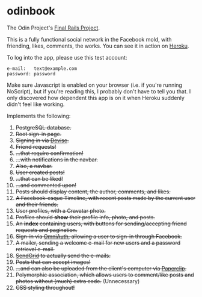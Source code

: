# odinbook

The Odin Project's [Final Rails Project](http://www.theodinproject.com/ruby-on-rails/final-project).

This is a fully functional social network in the Facebook mold, with friending, likes, comments, the works. You can see it in action on [Heroku](https://velez-odinbook.herokuapp.com/).

To log into the app, please use this test account:

```
e-mail:   text@example.com
password: password
```

Make sure Javascript is enabled on your browser (i.e. if you're running NoScript), but if you're reading this, I probably don't have to tell you that.
I only discovered how dependent this app is on it when Heroku suddenly didn't feel like working.

Implements the following:

1. ~~PostgreSQL database.~~
2. ~~Root sign-in page.~~
3. ~~Signing in via [Devise](https://github.com/plataformatec/devise).~~
4. ~~Friend requests!~~
5. ~~...that require confirmation!~~
6. ~~...with notifications in the navbar.~~
7. ~~Also, a navbar.~~
8. ~~User created posts!~~
9. ~~...that can be liked!~~
10. ~~...and commented upon!~~
11. ~~Posts should display content, the author, comments, and likes.~~
12. ~~A Facebook-esque Timeline, with recent posts made by the current user and their friends.~~
13. ~~User profiles, with a Gravatar photo.~~
14. ~~Profiles should **show** their profile info, photo, and posts.~~
15. ~~An **index** containing users, with buttons for sending/accepting friend requests and pagination.~~
16. ~~Sign-in via [OmniAuth](https://github.com/plataformatec/devise/wiki/OmniAuth:-Overview), allowing a user to sign-in through Facebook.~~
17. ~~A mailer, sending a welcome e-mail for new users and a password retrieval e-mail.~~
18. ~~[SendGrid](https://devcenter.heroku.com/articles/sendgrid) to actually send the e-mails.~~
19. ~~Posts that can accept images!~~
20. ~~...and can also be uploaded from the client's computer via [Paperclip](https://github.com/thoughtbot/paperclip).~~
21. ~~Polymorphic association, which allows users to comment/like posts and photos without (much) extra code.~~ (Unnecessary)
22. ~~CSS styling throughout!~~
